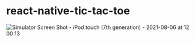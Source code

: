 # react-native-tic-tac-toe

![Simulator Screen Shot - iPod touch (7th generation) - 2021-08-06 at 12 00 13](https://user-images.githubusercontent.com/40175952/128493875-b0b0ccaf-3f64-4ac6-b5ad-a8e05431cddf.pngx250)
